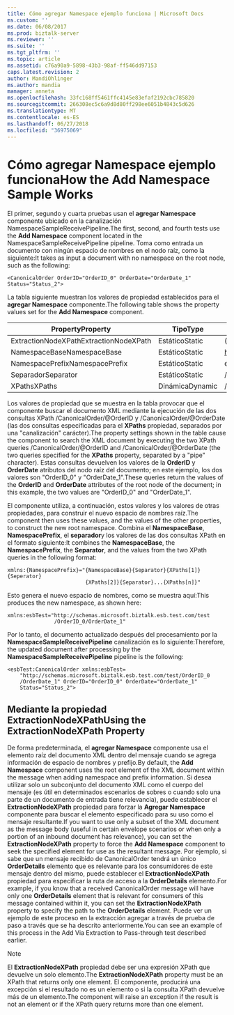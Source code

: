 ```yaml
---
title: Cómo agregar Namespace ejemplo funciona | Microsoft Docs
ms.custom: ''
ms.date: 06/08/2017
ms.prod: biztalk-server
ms.reviewer: ''
ms.suite: ''
ms.tgt_pltfrm: ''
ms.topic: article
ms.assetid: c76a90a9-5898-43b3-98af-ff546dd97153
caps.latest.revision: 2
author: MandiOhlinger
ms.author: mandia
manager: anneta
ms.openlocfilehash: 33fc168ff5461ffc4145e83efaf2192cbc785820
ms.sourcegitcommit: 266308ec5c6a9d8d80ff298ee6051b4843c5d626
ms.translationtype: MT
ms.contentlocale: es-ES
ms.lasthandoff: 06/27/2018
ms.locfileid: "36975069"
---
```

# <a name="how-the-add-namespace-sample-works"></a><span data-ttu-id="72a2b-102">Cómo agregar Namespace ejemplo funciona</span><span class="sxs-lookup"><span data-stu-id="72a2b-102">How the Add Namespace Sample Works</span></span>
<span data-ttu-id="72a2b-103">El primer, segundo y cuarta pruebas usan el **agregar Namespace** componente ubicado en la canalización NamespaceSampleReceivePipeline.</span><span class="sxs-lookup"><span data-stu-id="72a2b-103">The first, second, and fourth tests use the **Add Namespace** component located in the NamespaceSampleReceivePipeline pipeline.</span></span> <span data-ttu-id="72a2b-104">Toma como entrada un documento con ningún espacio de nombres en el nodo raíz, como la siguiente:</span><span class="sxs-lookup"><span data-stu-id="72a2b-104">It takes as input a document with no namespace on the root node, such as the following:</span></span>  

```  
<CanonicalOrder OrderID="OrderID_0" OrderDate="OrderDate_1" Status="Status_2">  
```  

 <span data-ttu-id="72a2b-105">La tabla siguiente muestran los valores de propiedad establecidos para el **agregar Namespace** componente.</span><span class="sxs-lookup"><span data-stu-id="72a2b-105">The following table shows the property values set for the **Add Namespace** component.</span></span>  


|      <span data-ttu-id="72a2b-106">Property</span><span class="sxs-lookup"><span data-stu-id="72a2b-106">Property</span></span>       |  <span data-ttu-id="72a2b-107">Tipo</span><span class="sxs-lookup"><span data-stu-id="72a2b-107">Type</span></span>   |                          <span data-ttu-id="72a2b-108">Valor</span><span class="sxs-lookup"><span data-stu-id="72a2b-108">Value</span></span>                           |
|---------------------|---------|----------------------------------------------------------|
| <span data-ttu-id="72a2b-109">ExtractionNodeXPath</span><span class="sxs-lookup"><span data-stu-id="72a2b-109">ExtractionNodeXPath</span></span> | <span data-ttu-id="72a2b-110">Estático</span><span class="sxs-lookup"><span data-stu-id="72a2b-110">Static</span></span>  |                         <span data-ttu-id="72a2b-111">(vacío)</span><span class="sxs-lookup"><span data-stu-id="72a2b-111">(empty)</span></span>                          |
|    <span data-ttu-id="72a2b-112">NamespaceBase</span><span class="sxs-lookup"><span data-stu-id="72a2b-112">NamespaceBase</span></span>    | <span data-ttu-id="72a2b-113">Estático</span><span class="sxs-lookup"><span data-stu-id="72a2b-113">Static</span></span>  |    http://schemas.microsoft.biztalk.esb.test.com/test    |
|   <span data-ttu-id="72a2b-114">NamespacePrefix</span><span class="sxs-lookup"><span data-stu-id="72a2b-114">NamespacePrefix</span></span>   | <span data-ttu-id="72a2b-115">Estático</span><span class="sxs-lookup"><span data-stu-id="72a2b-115">Static</span></span>  |                         <span data-ttu-id="72a2b-116">esbTest</span><span class="sxs-lookup"><span data-stu-id="72a2b-116">esbTest</span></span>                          |
|      <span data-ttu-id="72a2b-117">Separador</span><span class="sxs-lookup"><span data-stu-id="72a2b-117">Separator</span></span>      | <span data-ttu-id="72a2b-118">Estático</span><span class="sxs-lookup"><span data-stu-id="72a2b-118">Static</span></span>  |                            /                             |
|       <span data-ttu-id="72a2b-119">XPaths</span><span class="sxs-lookup"><span data-stu-id="72a2b-119">XPaths</span></span>        | <span data-ttu-id="72a2b-120">Dinámica</span><span class="sxs-lookup"><span data-stu-id="72a2b-120">Dynamic</span></span> | <span data-ttu-id="72a2b-121">/CanonicalOrder/@OrderID&#124;/CanonicalOrder/@OrderDate</span><span class="sxs-lookup"><span data-stu-id="72a2b-121">/CanonicalOrder/@OrderID&#124;/CanonicalOrder/@OrderDate</span></span> |

 <span data-ttu-id="72a2b-122">Los valores de propiedad que se muestra en la tabla provocar que el componente buscar el documento XML mediante la ejecución de las dos consultas XPath /CanonicalOrder/@OrderID y /CanonicalOrder/@OrderDate (las dos consultas especificadas para el **XPaths** propiedad, separados por una "canalización" carácter).</span><span class="sxs-lookup"><span data-stu-id="72a2b-122">The property settings shown in the table cause the component to search the XML document by executing the two XPath queries /CanonicalOrder/@OrderID and /CanonicalOrder/@OrderDate (the two queries specified for the **XPaths** property, separated by a "pipe" character).</span></span> <span data-ttu-id="72a2b-123">Estas consultas devuelven los valores de la **OrderID** y **OrderDate** atributos del nodo raíz del documento; en este ejemplo, los dos valores son "OrderID_0" y "OrderDate_1".</span><span class="sxs-lookup"><span data-stu-id="72a2b-123">These queries return the values of the **OrderID** and **OrderDate** attributes of the root node of the document; in this example, the two values are "OrderID_0" and "OrderDate_1".</span></span>  

 <span data-ttu-id="72a2b-124">El componente utiliza, a continuación, estos valores y los valores de otras propiedades, para construir el nuevo espacio de nombres raíz.</span><span class="sxs-lookup"><span data-stu-id="72a2b-124">The component then uses these values, and the values of the other properties, to construct the new root namespace.</span></span> <span data-ttu-id="72a2b-125">Combina el **NamespaceBase**, **NamespacePrefix**, el **separador**y los valores de las dos consultas XPath en el formato siguiente:</span><span class="sxs-lookup"><span data-stu-id="72a2b-125">It combines the **NamespaceBase**, the **NamespacePrefix**, the **Separator**, and the values from the two XPath queries in the following format:</span></span>  

```  
xmlns:{NamespacePrefix}="{NamespaceBase}{Separator}{XPaths[1]}{Seperator}  
                         {XPaths[2]}{Separator}...{XPaths[n]}"  
```  

 <span data-ttu-id="72a2b-126">Esto genera el nuevo espacio de nombres, como se muestra aquí:</span><span class="sxs-lookup"><span data-stu-id="72a2b-126">This produces the new namespace, as shown here:</span></span>  

```  
xmlns:esbTest="http://schemas.microsoft.biztalk.esb.test.com/test  
               /OrderID_0/OrderDate_1"  
```  

 <span data-ttu-id="72a2b-127">Por lo tanto, el documento actualizado después del procesamiento por la **NamespaceSampleReceivePipeline** canalización es lo siguiente:</span><span class="sxs-lookup"><span data-stu-id="72a2b-127">Therefore, the updated document after processing by the **NamespaceSampleReceivePipeline** pipeline is the following:</span></span>  

```  
<esbTest:CanonicalOrder xmlns:esbTest=  
    "http://schemas.microsoft.biztalk.esb.test.com/test/OrderID_0  
    /OrderDate_1" OrderID="OrderID_0" OrderDate="OrderDate_1"   
    Status="Status_2">  
```  

## <a name="using-the-extractionnodexpath-property"></a><span data-ttu-id="72a2b-128">Mediante la propiedad ExtractionNodeXPath</span><span class="sxs-lookup"><span data-stu-id="72a2b-128">Using the ExtractionNodeXPath Property</span></span>  
 <span data-ttu-id="72a2b-129">De forma predeterminada, el **agregar Namespace** componente usa el elemento raíz del documento XML dentro del mensaje cuando se agrega información de espacio de nombres y prefijo.</span><span class="sxs-lookup"><span data-stu-id="72a2b-129">By default, the **Add Namespace** component uses the root element of the XML document within the message when adding namespace and prefix information.</span></span> <span data-ttu-id="72a2b-130">Si desea utilizar solo un subconjunto del documento XML como el cuerpo del mensaje (es útil en determinados escenarios de sobres o cuando solo una parte de un documento de entrada tiene relevancia), puede establecer el **ExtractionNodeXPath** propiedad para forzar la  **Agregar Namespace** componente para buscar el elemento especificado para su uso como el mensaje resultante.</span><span class="sxs-lookup"><span data-stu-id="72a2b-130">If you want to use only a subset of the XML document as the message body (useful in certain envelope scenarios or when only a portion of an inbound document has relevance), you can set the **ExtractionNodeXPath** property to force the **Add Namespace** component to seek the specified element for use as the resultant message.</span></span> <span data-ttu-id="72a2b-131">Por ejemplo, si sabe que un mensaje recibido de CanonicalOrder tendrá un único **OrderDetails** elemento que es relevante para los consumidores de este mensaje dentro del mismo, puede establecer el **ExtractionNodeXPath** propiedad para especificar la ruta de acceso a la **OrderDetails** elemento.</span><span class="sxs-lookup"><span data-stu-id="72a2b-131">For example, if you know that a received CanonicalOrder message will have only one **OrderDetails** element that is relevant for consumers of this message contained within it, you can set the **ExtractionNodeXPath** property to specify the path to the **OrderDetails** element.</span></span> <span data-ttu-id="72a2b-132">Puede ver un ejemplo de este proceso en la extracción agregar a través de prueba de paso a través que se ha descrito anteriormente.</span><span class="sxs-lookup"><span data-stu-id="72a2b-132">You can see an example of this process in the Add Via Extraction to Pass-through test described earlier.</span></span>  

> [!NOTE]
>  <span data-ttu-id="72a2b-133">El **ExtractionNodeXPath** propiedad debe ser una expresión XPath que devuelve un solo elemento.</span><span class="sxs-lookup"><span data-stu-id="72a2b-133">The **ExtractionNodeXPath** property must be an XPath that returns only one element.</span></span> <span data-ttu-id="72a2b-134">El componente, producirá una excepción si el resultado no es un elemento o si la consulta XPath devuelve más de un elemento.</span><span class="sxs-lookup"><span data-stu-id="72a2b-134">The component will raise an exception if the result is not an element or if the XPath query returns more than one element.</span></span>